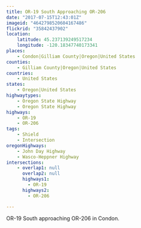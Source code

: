 ```yaml
---
title: OR-19 South Approaching OR-206
date: "2017-07-15T12:43:01Z"
imageid: "4642798520604167486"
flickrid: "35842437902"
location:
    latitude: 45.237139249517234
    longitude: -120.18347740173341
places:
    - Condon|Gilliam County|Oregon|United States
counties:
    - Gilliam County|Oregon|United States
countries:
    - United States
states:
    - Oregon|United States
highwaytypes:
    - Oregon State Highway
    - Oregon State Highway
highways:
    - OR-19
    - OR-206
tags:
    - Shield
    - Intersection
oregonHighways:
    - John Day Highway
    - Wasco-Heppner Highway
intersections:
    - overlap1: null
      overlap2: null
      highways1:
        - OR-19
      highways2:
        - OR-206

---
```

OR-19 South approaching OR-206 in Condon.